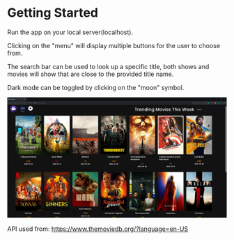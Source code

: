 # Getting Started
Run the app on your local server(localhost).

Clicking on the "menu" will display multiple buttons for the user to choose from.

The search bar can be used to look up a specific title, both shows and movies will show that are close to the provided title name.

Dark mode can be toggled by clicking on the "moon" symbol. 

![Screen shot of the movie app displaying the trending movies at the time this image was taken.](./images/movieappscreenshot.png)

API used from: https://www.themoviedb.org/?language=en-US

